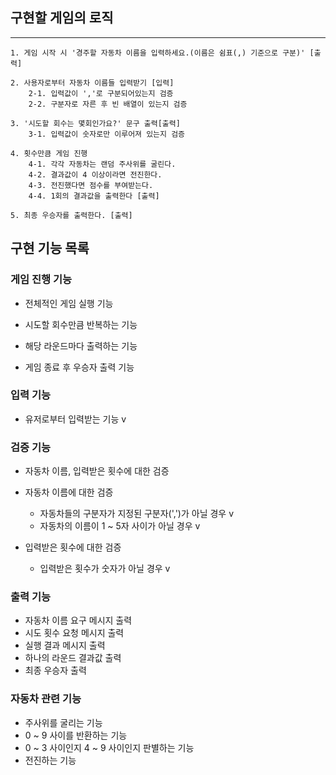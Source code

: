 ## 구현할 게임의 로직
----

```
1. 게임 시작 시 '경주할 자동차 이름을 입력하세요.(이름은 쉼표(,) 기준으로 구분)' [출력]

2. 사용자로부터 자동차 이름들 입력받기 [입력]
    2-1. 입력값이 ','로 구분되어있는지 검증
    2-2. 구분자로 자른 후 빈 배열이 있는지 검증
    
3. '시도할 회수는 몇회인가요?' 문구 출력[출력]
    3-1. 입력값이 숫자로만 이루어져 있는지 검증
    
4. 횟수만큼 게임 진행
    4-1. 각각 자동차는 랜덤 주사위를 굴린다.
    4-2. 결과값이 4 이상이라면 전진한다.
    4-3. 전진했다면 점수를 부여받는다.
    4-4. 1회의 결과값을 출력한다 [출력]

5. 최종 우승자를 출력한다. [출력]
```

## 구현 기능 목록

### 게임 진행 기능

- 전체적인 게임 실행 기능

- 시도할 회수만큼 반복하는 기능
- 해당 라운드마다 출력하는 기능
- 게임 종료 후 우승자 출력 기능

### 입력 기능

- 유저로부터 입력받는 기능 v

### 검증 기능

- 자동차 이름, 입력받은 횟수에 대한 검증

- 자동차 이름에 대한 검증
    - 자동차들의 구분자가 지정된 구분자(',')가 아닐 경우 v
    - 자동차의 이름이 1 ~ 5자 사이가 아닐 경우 v
- 입력받은 횟수에 대한 검증
    - 입력받은 횟수가 숫자가 아닐 경우 v

### 출력 기능

- 자동차 이름 요구 메시지 출력
- 시도 횟수 요청 메시지 출력
- 실행 결과 메시지 출력
- 하나의 라운드 결과값 출력
- 최종 우승자 출력

### 자동차 관련 기능

- 주사위를 굴리는 기능
- 0 ~ 9 사이를 반환하는 기능
- 0 ~ 3 사이인지 4 ~ 9 사이인지 판별하는 기능
- 전진하는 기능